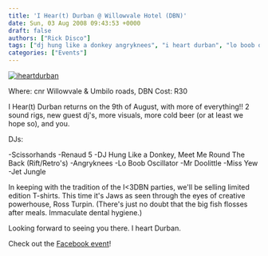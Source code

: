 ```yaml
---
title: 'I Hear(t) Durban @ Willowvale Hotel (DBN)'
date: Sun, 03 Aug 2008 09:43:53 +0000
draft: false
authors: ["Rick Disco"]
tags: ["dj hung like a donkey angryknees", "i heart durban", "lo boob oscillator", "miss yew jet jungle", "mr doolittle", "renaud 5", "ross turpin", "scissorhands", "willowvale hotel"]
categories: ["Events"]
---
```


[![](/wp-content/uploads/2008/08/iheartdurban.jpg "iheartdurban")](/wp-content/uploads/2008/08/iheartdurban.jpg)

Where: cnr Willowvale & Umbilo roads, DBN Cost: R30

I Hear(t) Durban returns on the 9th of August, with more of everything!! 2 sound rigs, new guest dj's, more visuals, more cold beer (or at least we hope so), and you.

DJs:

\-Scissorhands -Renaud 5 -DJ Hung Like a Donkey, Meet Me Round The Back (Rift/Retro's) -Angryknees -Lo Boob Oscillator -Mr Doolittle -Miss Yew -Jet Jungle

In keeping with the tradition of the I<3DBN parties, we'll be selling limited edition T-shirts. This time it's Jaws as seen through the eyes of creative powerhouse, Ross Turpin. (There's just no doubt that the big fish flosses after meals. Immaculate dental hygiene.)

Looking forward to seeing you there. I heart Durban.

Check out the [Facebook event](http://www.new.facebook.com/event.php?eid=34312418488 "Facebook Event")!
